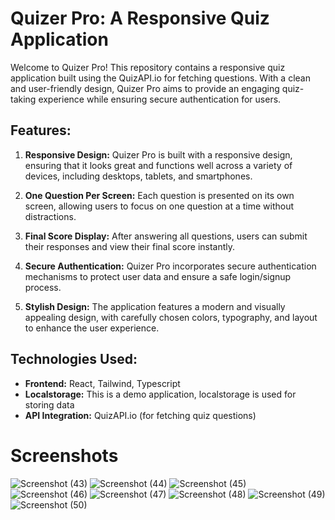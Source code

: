# Quizer Pro: A Responsive Quiz Application

Welcome to Quizer Pro! This repository contains a responsive quiz application built using the QuizAPI.io for fetching questions. With a clean and user-friendly design, Quizer Pro aims to provide an engaging quiz-taking experience while ensuring secure authentication for users.

## Features:

1. **Responsive Design:** Quizer Pro is built with a responsive design, ensuring that it looks great and functions well across a variety of devices, including desktops, tablets, and smartphones.

2. **One Question Per Screen:** Each question is presented on its own screen, allowing users to focus on one question at a time without distractions.

3. **Final Score Display:** After answering all questions, users can submit their responses and view their final score instantly.

4. **Secure Authentication:** Quizer Pro incorporates secure authentication mechanisms to protect user data and ensure a safe login/signup process.

5. **Stylish Design:** The application features a modern and visually appealing design, with carefully chosen colors, typography, and layout to enhance the user experience.

## Technologies Used:

- **Frontend:** React, Tailwind, Typescript
- **Localstorage:** This is a demo application, localstorage is used for storing data
- **API Integration:** QuizAPI.io (for fetching quiz questions)

# Screenshots

![Screenshot (43)](https://github.com/kaustabhws/quiz-kaustabh/assets/118001401/8f22e577-9c44-4382-9e0d-5632cfcd6e9f)
![Screenshot (44)](https://github.com/kaustabhws/quiz-kaustabh/assets/118001401/819dc791-23db-4051-97c9-f5c55aabf3f5)
![Screenshot (45)](https://github.com/kaustabhws/quiz-kaustabh/assets/118001401/a57db932-87a6-43b9-b980-3c945b6575e1)
![Screenshot (46)](https://github.com/kaustabhws/quiz-kaustabh/assets/118001401/8e22892f-8d37-4309-8e13-03bb02a39847)
![Screenshot (47)](https://github.com/kaustabhws/quiz-kaustabh/assets/118001401/6c8904de-6f83-44d7-a772-419f3f2073b6)
![Screenshot (48)](https://github.com/kaustabhws/quiz-kaustabh/assets/118001401/2550df09-212e-448a-b083-52013202cf04)
![Screenshot (49)](https://github.com/kaustabhws/quiz-kaustabh/assets/118001401/7eb06805-071c-436e-a91d-0239ab855937)
![Screenshot (50)](https://github.com/kaustabhws/quiz-kaustabh/assets/118001401/05509dec-5275-45d9-8b87-4ceda8fbe2e0)
